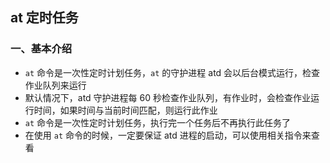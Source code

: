 ## at 定时任务

### 一、基本介绍

- `at` 命令是一次性定时计划任务，`at` 的守护进程 atd 会以后台模式运行，检查作业队列来运行
- 默认情况下，atd 守护进程每 60 秒检查作业队列，有作业时，会检查作业运行时间，如果时间与当前时间匹配，则运行此作业
- `at` 命令是一次性定时计划任务，执行完一个任务后不再执行此任务了
- 在使用 `at` 命令的时候，一定要保证 atd 进程的启动，可以使用相关指令来查看

